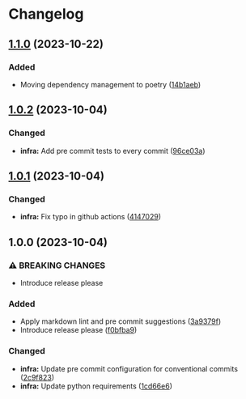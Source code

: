 # Changelog

## [1.1.0](https://github.com/simao-ferreira/markdown-resume/compare/v1.0.2...v1.1.0) (2023-10-22)


### Added

* Moving dependency management to poetry ([14b1aeb](https://github.com/simao-ferreira/markdown-resume/commit/14b1aeb3c453de6e7bab672135787e1cc6fc0b06))

## [1.0.2](https://github.com/simao-ferreira/markdown-resume/compare/v1.0.1...v1.0.2) (2023-10-04)


### Changed

* **infra:** Add pre commit tests to every commit ([96ce03a](https://github.com/simao-ferreira/markdown-resume/commit/96ce03ae887aedca2f09985efe74d3229b028cde))

## [1.0.1](https://github.com/simao-ferreira/markdown-resume/compare/v1.0.0...v1.0.1) (2023-10-04)


### Changed

* **infra:** Fix typo in github actions ([4147029](https://github.com/simao-ferreira/markdown-resume/commit/4147029c0dfefbcc1dee82a73dd0faf7bb623f5d))

## 1.0.0 (2023-10-04)


### ⚠ BREAKING CHANGES

* Introduce release please

### Added

* Apply markdown lint and pre commit suggestions ([3a9379f](https://github.com/simao-ferreira/markdown-resume/commit/3a9379fa3dba8c4dcce2db86806cb40fe73fbb07))
* Introduce release please ([f0bfba9](https://github.com/simao-ferreira/markdown-resume/commit/f0bfba90ad08b1f25c9c2d09c179ee146f3d4eb5))


### Changed

* **infra:** Update pre commit configuration for conventional commits ([2c9f823](https://github.com/simao-ferreira/markdown-resume/commit/2c9f8235fb04bead76ea7b3af71f293853a5abff))
* **infra:** Update python requirements ([1cd66e6](https://github.com/simao-ferreira/markdown-resume/commit/1cd66e6a9aaba851422a694fb87c18091057fd82))
